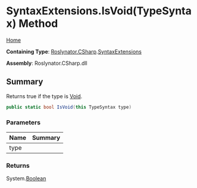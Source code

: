 # SyntaxExtensions\.IsVoid\(TypeSyntax\) Method

[Home](../../../../README.md)

**Containing Type**: [Roslynator.CSharp](../../README.md)\.[SyntaxExtensions](../README.md)

**Assembly**: Roslynator\.CSharp\.dll

## Summary

Returns true if the type is [Void](https://docs.microsoft.com/en-us/dotnet/api/system.void)\.

```csharp
public static bool IsVoid(this TypeSyntax type)
```

### Parameters

| Name | Summary |
| ---- | ------- |
| type | |

### Returns

System\.[Boolean](https://docs.microsoft.com/en-us/dotnet/api/system.boolean)

